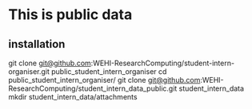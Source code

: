 # This is public data

## installation

git clone git@github.com:WEHI-ResearchComputing/student-intern-organiser.git public_student_intern_organiser
cd public_student_intern_organiser/
git clone git@github.com:WEHI-ResearchComputing/student_intern_data_public.git student_intern_data
mkdir student_intern_data/attachments
